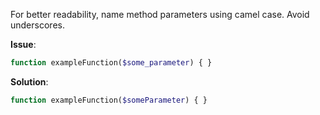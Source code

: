 For better readability, name method parameters using camel case. Avoid underscores.

**Issue**:
```php
function exampleFunction($some_parameter) { }
```

**Solution**:
```php
function exampleFunction($someParameter) { }
```

<!-- Codacy PatPatBot reviewed: 2024-05-24T11:39:58.213Z -->

